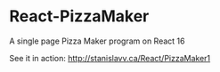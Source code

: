 # React-PizzaMaker
A single page Pizza Maker program on React 16

See it in action:
http://stanislavv.ca/React/PizzaMaker1
